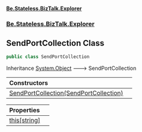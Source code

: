 #### [Be.Stateless.BizTalk.Explorer](README.md 'README')
### [Be.Stateless.BizTalk.Explorer](Be.Stateless.BizTalk.Explorer.md 'Be.Stateless.BizTalk.Explorer')

## SendPortCollection Class

```csharp
public class SendPortCollection
```

Inheritance [System.Object](https://docs.microsoft.com/en-us/dotnet/api/System.Object 'System.Object') &#129106; SendPortCollection

| Constructors | |
| :--- | :--- |
| [SendPortCollection(SendPortCollection)](SendPortCollection.SendPortCollection(SendPortCollection).md 'Be.Stateless.BizTalk.Explorer.SendPortCollection.SendPortCollection(Microsoft.BizTalk.ExplorerOM.SendPortCollection)') | |

| Properties | |
| :--- | :--- |
| [this[string]](SendPortCollection.this[string].md 'Be.Stateless.BizTalk.Explorer.SendPortCollection.this[string]') | |
